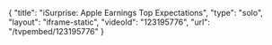 {
    "title": "iSurprise: Apple Earnings Top Expectations",
    "type": "solo",
    "layout": "iframe-static",
    "videoId": "123195776",
    "url": "\/tvpembed\/123195776"
}